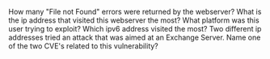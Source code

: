 How many "File not Found" errors were returned by the webserver?
What is the ip address that visited this webserver the most?
What platform was this user trying to exploit?
Which ipv6 address visited the most?
Two different ip addresses tried an attack that was aimed at an Exchange Server. Name one of the two CVE's related to this vulnerability? 
